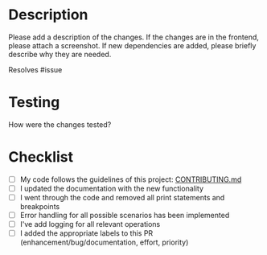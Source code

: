 # Description

Please add a description of the changes. If the changes are in the frontend, please attach a screenshot.
If new dependencies are added, please briefly describe why they are needed.

Resolves #issue

# Testing

How were the changes tested?

# Checklist

- [ ] My code follows the guidelines of this project: [CONTRIBUTING.md](/CONTRIBUTING.md)
- [ ] I updated the documentation with the new functionality
- [ ] I went through the code and removed all print statements and breakpoints
- [ ] Error handling for all possible scenarios has been implemented
- [ ] I've add logging for all relevant operations
- [ ] I added the appropriate labels to this PR (enhancement/bug/documentation, effort, priority)
